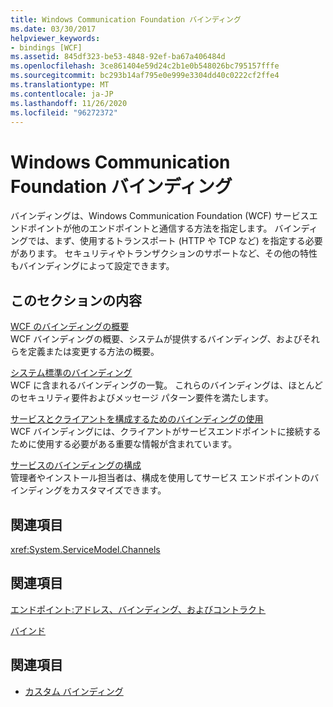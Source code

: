 ```yaml
---
title: Windows Communication Foundation バインディング
ms.date: 03/30/2017
helpviewer_keywords:
- bindings [WCF]
ms.assetid: 845df323-be53-4848-92ef-ba67a406484d
ms.openlocfilehash: 3ce861404e59d24c2b1e0b548026bc795157fffe
ms.sourcegitcommit: bc293b14af795e0e999e3304dd40c0222cf2ffe4
ms.translationtype: MT
ms.contentlocale: ja-JP
ms.lasthandoff: 11/26/2020
ms.locfileid: "96272372"
---
```

# <a name="windows-communication-foundation-bindings"></a>Windows Communication Foundation バインディング

バインディングは、Windows Communication Foundation (WCF) サービスエンドポイントが他のエンドポイントと通信する方法を指定します。 バインディングでは、まず、使用するトランスポート (HTTP や TCP など) を指定する必要があります。 セキュリティやトランザクションのサポートなど、その他の特性もバインディングによって設定できます。  
  
## <a name="in-this-section"></a>このセクションの内容  

 [WCF のバインディングの概要](bindings-overview.md)  
 WCF バインディングの概要、システムが提供するバインディング、およびそれらを定義または変更する方法の概要。  
  
 [システム標準のバインディング](system-provided-bindings.md)  
 WCF に含まれるバインディングの一覧。 これらのバインディングは、ほとんどのセキュリティ要件およびメッセージ パターン要件を満たします。  
  
 [サービスとクライアントを構成するためのバインディングの使用](using-bindings-to-configure-services-and-clients.md)  
 WCF バインディングには、クライアントがサービスエンドポイントに接続するために使用する必要がある重要な情報が含まれています。  
  
 [サービスのバインディングの構成](configuring-bindings-for-wcf-services.md)  
 管理者やインストール担当者は、構成を使用してサービス エンドポイントのバインディングをカスタマイズできます。  
  
## <a name="reference"></a>関連項目  

 <xref:System.ServiceModel.Channels>  
  
## <a name="related-sections"></a>関連項目  

 [エンドポイント:アドレス、バインディング、およびコントラクト](./feature-details/endpoints-addresses-bindings-and-contracts.md)  
  
 [バインド](./feature-details/bindings.md)  
  
## <a name="see-also"></a>関連項目

- [カスタム バインディング](./extending/custom-bindings.md)

